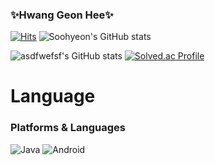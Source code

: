 ### ✨Hwang Geon Hee✨

[![Hits](https://hits.seeyoufarm.com/api/count/incr/badge.svg?url=https%3A%2F%2Fgithub.com%2Fasdfwefsf&count_bg=%23116806&title_bg=%2351D14A&icon=&icon_color=%23E7E7E7&title=%EB%B0%A9%EB%AC%B8%EC%9E%90+%EC%88%98&edge_flat=false)](https://hits.seeyoufarm.com)
![Soohyeon's GitHub stats](https://github-readme-stats.vercel.app/api?username=kim-soohyeon&show_icons=true&theme=radical)


![asdfwefsf's GitHub stats](https://github-readme-stats.vercel.app/api?username=asdfwefsf&show_icons=true&theme=radical&title_color=106312&text_color=3da140&bg_color=c8d1a5&icon_color=f5f262)
[![Solved.ac Profile](http://mazassumnida.wtf/api/v2/generate_badge?boj=bethel5308)](https://solved.ac/bethel5308/)
# Language

### Platforms & Languages

![Java](https://img.shields.io/badge/Java-007396.svg?&style=for-the-badge&logo=Java&logoColor=white)
![Android](https://img.shields.io/badge/Android-3DDC84.svg?&style=for-the-badge&logo=Android&logoColor=white)


<!--
**asdfwefsf/asdfwefsf** is a ✨ _special_ ✨ repository because its `README.md` (this file) appears on your GitHub profile.

Here are some ideas to get you started:

- 🔭 I’m currently working on ...
- 🌱 I’m currently learning ...
- 👯 I’m looking to collaborate on ...
- 🤔 I’m looking for help with ...
- 💬 Ask me about ...
- 📫 How to reach me: ...
- 😄 Pronouns: ...
- ⚡ Fun fact: ...
-->

